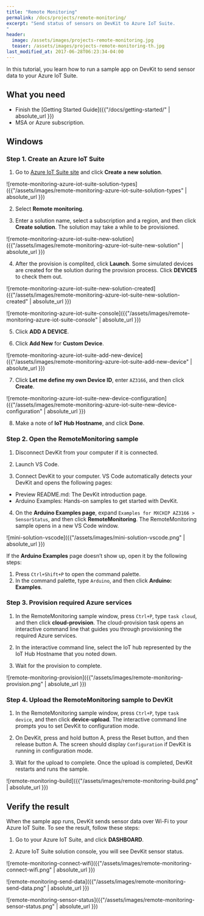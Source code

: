 ```yaml
---
title: "Remote Monitoring"
permalink: /docs/projects/remote-monitoring/
excerpt: "Send status of sensors on DevKit to Azure IoT Suite.
"
header:
  image: /assets/images/projects-remote-monitoring.jpg
  teaser: /assets/images/projects-remote-monitoring-th.jpg
last_modified_at: 2017-06-28T06:23:34-04:00
---
```


In this tutorial, you learn how to run a sample app on DevKit to send sensor data to your Azure IoT Suite.

## What you need

* Finish the [Getting Started Guide]({{"/docs/getting-started/" | absolute_url }})
* MSA or Azure subscription.

## Windows

### Step 1. Create an Azure IoT Suite

1. Go to [Azure IoT Suite site](https://www.azureiotsuite.com/) and click **Create a new solution**.

![remote-monitoring-azure-iot-suite-solution-types]({{"/assets/images/remote-monitoring-azure-iot-suite-solution-types" | absolute_url }})

2. Select **Remote monitoring**.

3. Enter a solution name, select a subscription and a region, and then click **Create solution**. The solution may take a while to be provisioned.

![remote-monitoring-azure-iot-suite-new-solution]({{"/assets/images/remote-monitoring-azure-iot-suite-new-solution" | absolute_url }})

4. After the provision is complited, click **Launch**. Some simulated devices are created for the solution during the provision process. Click **DEVICES** to check them out.

![remote-monitoring-azure-iot-suite-new-solution-created]({{"/assets/images/remote-monitoring-azure-iot-suite-new-solution-created" | absolute_url }})

![remote-monitoring-azure-iot-suite-console]({{"/assets/images/remote-monitoring-azure-iot-suite-console" | absolute_url }})

5. Click **ADD A DEVICE**.

6. Click **Add New** for **Custom Device**.

![remote-monitoring-azure-iot-suite-add-new-device]({{"/assets/images/remote-monitoring-azure-iot-suite-add-new-device" | absolute_url }})

7. Click **Let me define my own Device ID**, enter `AZ3166`, and then click **Create**.

![remote-monitoring-azure-iot-suite-new-device-configuration]({{"/assets/images/remote-monitoring-azure-iot-suite-new-device-configuration" | absolute_url }})

8. Make a note of **IoT Hub Hostname**, and click **Done**.

### Step 2. Open the RemoteMonitoring sample

1. Disconnect DevKit from your computer if it is connected.

2. Launch VS Code.

3. Connect DevKit to your computer. VS Code automatically detects your DevKit and opens the following pages:

  * Preview README.md: The DevKit introduction page.
  * Arduino Examples: Hands-on samples to get started with DevKit.

4. On the **Arduino Examples page**, expand `Examples for MXCHIP AZ3166 > SensorStatus`, and then click **RemoteMonitoring**. The RemoteMonitoring sample opens in a new VS Code window.

![mini-solution-vscode]({{"/assets/images/mini-solution-vscode.png" | absolute_url }})

If the **Arduino Examples** page doesn’t show up, open it by the following steps:

1. Press `Ctrl+Shift+P` to open the command palette.
2. In the command palette, type `Arduino`, and then click **Arduino: Examples**.

### Step 3. Provision required Azure services

1. In the RemoteMonitoring sample window, press `Ctrl+P`, type `task cloud`, and then click **cloud-provision**.
The cloud-provision task opens an interactive command line that guides you through provisioning the required Azure services.

2. In the interactive command line, select the IoT hub represented by the IoT Hub Hostname that you noted down.

3. Wait for the provision to complete.

![remote-monitoring-provision]({{"/assets/images/remote-monitoring-provision.png" | absolute_url }})

### Step 4. Upload the RemoteMonitoring sample to DevKit

1. In the RemoteMonitoring sample window, press `Ctrl+P`, type `task device`, and then click **device-upload**. The interactive command line prompts you to set DevKit to configuration mode.

2. On DevKit, press and hold button A, press the Reset button, and then release button A.
The screen should display `Configuration` if DevKit is running in configuration mode.

3. Wait for the upload to complete.
Once the upload is completed, DevKit restarts and runs the sample.

![remote-monitoring-build]({{"/assets/images/remote-monitoring-build.png" | absolute_url }})

## Verify the result

When the sample app runs, DevKit sends sensor data over Wi-Fi to your Azure IoT Suite. To see the result, follow these steps:

1. Go to your Azure IoT Suite, and click **DASHBOARD**.

2. Azure IoT Suite solution console, you will see DevKit sensor status.


![remote-monitoring-connect-wifi]({{"/assets/images/remote-monitoring-connect-wifi.png" | absolute_url }})

![remote-monitoring-send-data]({{"/assets/images/remote-monitoring-send-data.png" | absolute_url }})

![remote-monitoring-sensor-status]({{"/assets/images/remote-monitoring-sensor-status.png" | absolute_url }})
